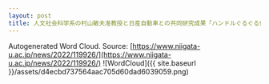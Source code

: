 ```yaml
---
layout: post
title: 人文社会科学系の村山敏夫准教授と日産自動車との共同研究成果「ハンドルぐるぐる体操」の体験会がメタバース上のバーチャルギャラリーで行われました
---
```

Autogenerated Word Cloud.
Source\: [https://www.niigata-u.ac.jp/news/2022/119926/](https://www.niigata-u.ac.jp/news/2022/119926/)
![WordCloud]({{ site.baseurl }}/assets/d4ecbd737564aac705d60dad6039059.png)